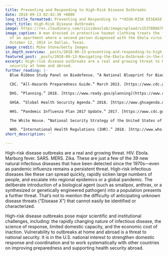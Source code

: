 ```yaml
---
title: Preventing and Responding to High-Risk Disease Outbreaks
date: 2018-09-13 02:42:39 +0000
long_title_formatted: Preventing and Responding to **HIGH-RISK DISEASE** **OUTBREAKS**
short_title: High-Risk Disease Outbreaks
image: https://res.cloudinary.com/csisideaslab/image/upload/v1537886678/health-commission/High-Risk-Disease-Outbreaks.jpg
image_caption: A man dressed in protective hazmat clothing treats the front porch
  of an apartment where a second person diagnosed with the Ebola virus resides on
  October 12, 2014 in Dallas, Texas.
image_credit: Mike Stone/Getty Images
in_depth_overview: _posts/2018-09-13-preventing-and-responding-to-high-risk-disease-outbreaks.md
featured_post: _posts/2018-09-13-Navigating-the-Ebola-Outbreak-in-the-Democratic-Republic-of-the-Congo.md
excerpt: High-risk disease outbreaks are a real and growing threat to U.S. national
  security at home and abroad.
further_reading: |-
  Blue Ribbon Study Panel on Biodefense. “A National Blueprint for Biodefense: Leadership and Major Reform Needed to Optimize Efforts.” October 2015. [http://www.biodefensestudy.org/a-national-blueprint-for-biodefense](http://www.biodefensestudy.org/a-national-blueprint-for-biodefense "http://www.biodefensestudy.org/a-national-blueprint-for-biodefense.")

  CDC. “All-Hazards Preparedness Guide.” March 2013. [https://www.cdc.gov/phpr/documents/AHPG_FINAL_March_2013.pdf](https://www.cdc.gov/phpr/documents/AHPG_FINAL_March_2013.pdf "https://www.cdc.gov/phpr/documents/AHPG_FINAL_March_2013.pdf.")

  DHS. “Planning.” 2018. [https://www.ready.gov/planning](https://www.ready.gov/planning "https://www.ready.gov/planning.")

  GHSA. “Global Health Security Agenda.” 2018. [https://www.ghsagenda.org/home](https://www.ghsagenda.org/home "https://www.ghsagenda.org/home.")

  HHS. “Pandemic Influenza Plan 2017 Update.” 2017. [https://www.cdc.gov/flu/pandemic-resources/pdf/pan-flu-report-2017v2.pdf](https://www.cdc.gov/flu/pandemic-resources/pdf/pan-flu-report-2017v2.pdf "https://www.cdc.gov/flu/pandemic-resources/pdf/pan-flu-report-2017v2.pdf.")

  The White House. “National Security Strategy of the United States of America.” December 2017. [https://www.whitehouse.gov/wp-content/uploads/2017/12/NSS-Final-12-18-2017-0905.pdf](https://www.whitehouse.gov/wp-content/uploads/2017/12/NSS-Final-12-18-2017-0905.pdf "https://www.whitehouse.gov/wp-content/uploads/2017/12/NSS-Final-12-18-2017-0905.pdf.")

  WHO. “International Health Regulations (IHR).” 2018. [http://www.who.int/topics/international_health_regulations/en/](http://www.who.int/topics/international_health_regulations/en/ "http://www.who.int/topics/international_health_regulations/en/.")
short_description: ''

---
```

High-risk disease outbreaks are a real and growing threat. HIV. Ebola. Marburg fever. SARS. MERS. Zika. These are just a few of the 39 new natural infectious diseases that have been detected since the 1970s—even as pandemic influenza remains a persistent threat. High-risk infectious diseases like these can spread quickly, rapidly sicken large numbers of people, and escalate into regional epidemics or a global pandemic. The deliberate introduction of a biological agent (such as smallpox, anthrax, or a synthesized or genetically engineered pathogen) into a population presents a further threat. That’s not to mention the difficulty of anticipating unknown disease threats (“Disease X”) that cannot easily be identified or characterized.

High-risk disease outbreaks pose major scientific and institutional challenges, including: the rapidly changing nature of infectious disease, the science of response, limited domestic capacity, and the economic cost of inaction. Vulnerability to outbreaks at home and abroad is a threat to national security. It is in the U.S. national interest to strengthen domestic response and coordination and to work systematically with other countries on improving preparedness and supporting health security abroad.